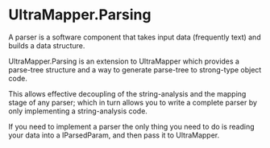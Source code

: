 # UltraMapper.Parsing

A parser is a software component that takes input data (frequently text) and builds a data structure.

UltraMapper.Parsing is an extension to UltraMapper which provides a parse-tree structure 
and a way to generate parse-tree to strong-type object code.

This allows effective decoupling of the string-analysis and the mapping stage of any parser;
which in turn allows you to write a complete parser by only implementing a string-analysis code.

If you need to implement a parser the only thing you need to do is 
reading your data into a IParsedParam, and then pass it to UltraMapper.
